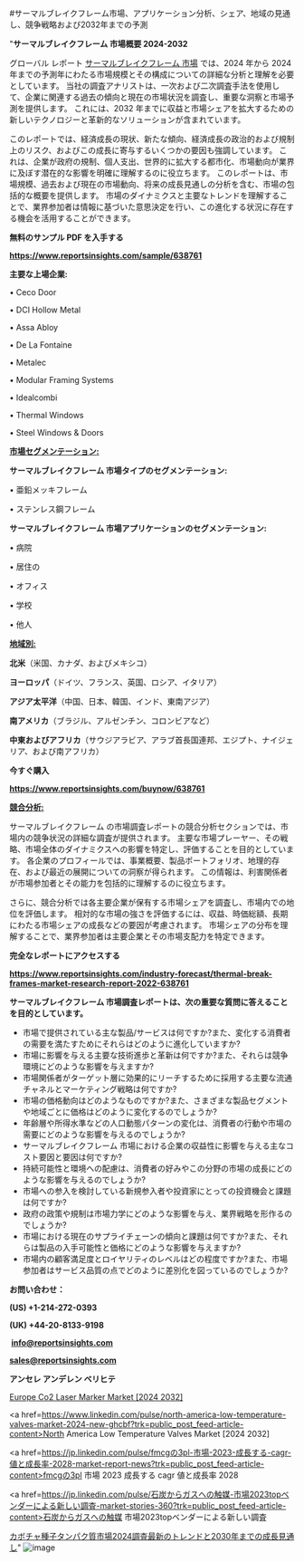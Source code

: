 #サーマルブレイクフレーム市場、アプリケーション分析、シェア、地域の見通し、競争戦略および2032年までの予測

"<strong>サーマルブレイクフレーム 市場概要 2024-2032</strong>

グローバル レポート <a href=https://www.reportsinsights.com/sample/638761>サーマルブレイクフレーム 市場</a> では、2024 年から 2024 年までの予測年にわたる市場規模とその構成についての詳細な分析と理解を必要としています。 当社の調査アナリストは、一次および二次調査手法を使用して、企業に関連する過去の傾向と現在の市場状況を調査し、重要な洞察と市場予測を提供します。 これには、2032 年までに収益と市場シェアを拡大​​するための新しいテクノロジーと革新的なソリューションが含まれています。

このレポートでは、経済成長の現状、新たな傾向、経済成長の政治的および規制上のリスク、およびこの成長に寄与するいくつかの要因も強調しています。 これは、企業が政府の規制、個人支出、世界的に拡大する都市化、市場動向が業界に及ぼす潜在的な影響を明確に理解するのに役立ちます。 このレポートは、市場規模、過去および現在の市場動向、将来の成長見通しの分析を含む、市場の包括的な概要を提供します。 市場のダイナミクスと主要なトレンドを理解することで、業界参加者は情報に基づいた意思決定を行い、この進化する状況に存在する機会を活用することができます。

<strong><b>無料のサンプル PDF を入手する</b></strong>

<a href=https://www.reportsinsights.com/sample/638761><strong><u>https://www.reportsinsights.com/sample/638761</u></strong></a>

<strong>主要な上場企業:</strong>

• Ceco Door

• DCI Hollow Metal

• Assa Abloy

• De La Fontaine

• Metalec

• Modular Framing Systems

• Idealcombi

• Thermal Windows

• Steel Windows & Doors

<strong><u>市場セグメンテーション</u></strong><strong><u>:</u></strong>

<strong>サーマルブレイクフレーム 市場タイプのセグメンテーション:</strong>

• 亜鉛メッキフレーム

• ステンレス鋼フレーム

<strong>サーマルブレイクフレーム 市場アプリケーションのセグメンテーション:</strong>

• 病院

• 居住の

• オフィス

• 学校

• 他人

<strong><u>地域別</u></strong><strong><u>:</u></strong>

<strong>北米</strong>（米国、カナダ、およびメキシコ）

<strong>ヨーロッパ</strong>（ドイツ、フランス、英国、ロシア、イタリア）

<strong>アジア太平洋</strong>（中国、日本、韓国、インド、東南アジア）

<strong>南アメリカ</strong>（ブラジル、アルゼンチン、コロンビアなど）

<strong>中東およびアフリカ</strong>（サウジアラビア、アラブ首長国連邦、エジプト、ナイジェリア、および南アフリカ）

<strong>今すぐ購入</strong>

<a href=https://www.reportsinsights.com/buynow/638761><strong><u>https://www.reportsinsights.com/buynow/638761</u></strong></a>

<strong><u>競合分析:</u></strong>

サーマルブレイクフレーム の市場調査レポートの競合分析セクションでは、市場内の競争状況の詳細な調査が提供されます。 主要な市場プレーヤー、その戦略、市場全体のダイナミクスへの影響を特定し、評価することを目的としています。 各企業のプロフィールでは、事業概要、製品ポートフォリオ、地理的存在、および最近の展開についての洞察が得られます。 この情報は、利害関係者が市場参加者とその能力を包括的に理解するのに役立ちます。

さらに、競合分析では各主要企業が保有する市場シェアを調査し、市場内での地位を評価します。 相対的な市場の強さを評価するには、収益、時価総額、長期にわたる市場シェアの成長などの要因が考慮されます。 市場シェアの分布を理解することで、業界参加者は主要企業とその市場支配力を特定できます。

<strong>完全なレポートにアクセスする</strong>

<a href=https://www.reportsinsights.com/industry-forecast/thermal-break-frames-market-research-report-2022-638761><strong><u><b>https://www.reportsinsights.com/industry-forecast/thermal-break-frames-market-research-report-2022-638761</b></u></strong></a>

<strong><b>サーマルブレイクフレーム 市場調査レポートは、次の重要な質問に答えることを目的としています。</b></strong>
<ul>
  <li>市場で提供されている主な製品/サービスは何ですか?また、変化する消費者の需要を満たすためにそれらはどのように進化していますか?</li>
  <li>市場に影響を与える主要な技術進歩と革新は何ですか?また、それらは競争環境にどのような影響を与えますか?</li>
  <li>市場関係者がターゲット層に効果的にリーチするために採用する主要な流通チャネルとマーケティング戦略は何ですか?</li>
  <li>市場の価格動向はどのようなものですか?また、さまざまな製品セグメントや地域ごとに価格はどのように変化するのでしょうか?</li>
  <li>年齢層や所得水準などの人口動態パターンの変化は、消費者の行動や市場の需要にどのような影響を与えるのでしょうか?</li>
  <li>サーマルブレイクフレーム 市場における企業の収益性に影響を与える主なコスト要因と要因は何ですか?</li>
  <li>持続可能性と環境への配慮は、消費者の好みやこの分野の市場の成長にどのような影響を与えるのでしょうか?</li>
  <li>市場への参入を検討している新規参入者や投資家にとっての投資機会と課題は何ですか?</li>
  <li>政府の政策や規制は市場力学にどのような影響を与え、業界戦略を形作るのでしょうか?</li>
  <li>市場における現在のサプライチェーンの傾向と課題は何ですか?また、それらは製品の入手可能性と価格にどのような影響を与えますか?</li>
  <li>市場内の顧客満足度とロイヤリティのレベルはどの程度ですか?また、市場参加者はサービス品質の点でどのように差別化を図っているのでしょうか?</li>
</ul>
<strong>お問い合わせ：</strong>

<strong>(US) +1-214-272-0393</strong>

<strong>(UK) +44-20-8133-9198</strong>

<strong> </strong><a href=info@reportsinsights.com><strong><u>info@reportsinsights.com</u></strong></a>

<a href=sales@reportsinsights.com><strong><u>sales@reportsinsights.com</u></strong></a>

<strong>アンセレ アンデレン ベリヒテ</strong>

<a href=https://www.linkedin.com/pulse/europe-co2-laser-marker-market-cagr-key-insights-k4b9f/>Europe Co2 Laser Marker Market [2024 2032]</a>

<a href=https://www.linkedin.com/pulse/north-america-low-temperature-valves-market-2024-new-ghcbf?trk=public_post_feed-article-content>North America Low Temperature Valves Market [2024 2032]</a>

<a href=https://jp.linkedin.com/pulse/fmcgの3pl-市場-2023-成長する-cagr-値と成長率-2028-market-report-news?trk=public_post_feed-article-content>fmcgの3pl 市場 2023 成長する cagr 値と成長率 2028</a>

<a href=https://jp.linkedin.com/pulse/石炭からガスへの触媒-市場2023topベンダーによる新しい調査-market-stories-360?trk=public_post_feed-article-content>石炭からガスへの触媒 市場2023topベンダーによる新しい調査</a>

<a href=https://www.linkedin.com/pulse/カボチャ種子タンパク質市場2024調査最新のトレンドと2030年までの成長見通し-tribunal-analytics-360-dqy9f/>カボチャ種子タンパク質市場2024調査最新のトレンドと2030年までの成長見通し</a>"
![image](https://github.com/aakesh123242/RIMarket/assets/158431203/87a81059-88b1-4372-a018-2e7d1d956e8b)
